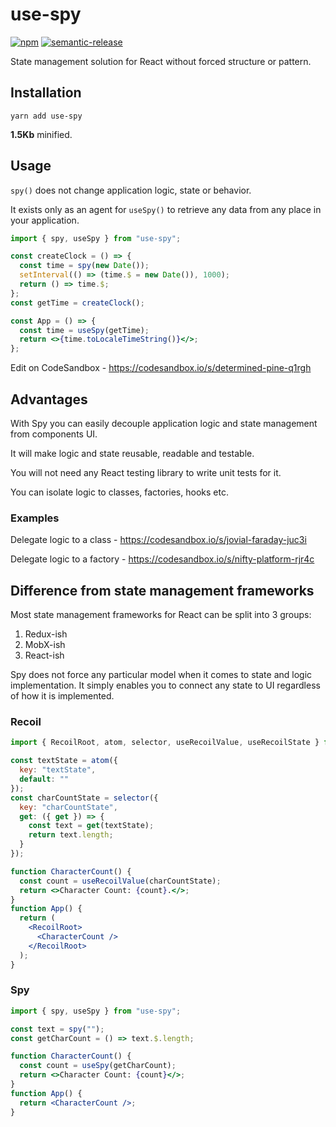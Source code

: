 # use-spy

[![npm](https://img.shields.io/npm/v/use-spy/latest.svg)](https://www.npmjs.com/package/use-spy)
[![semantic-release](https://img.shields.io/badge/%20%20%F0%9F%93%A6%F0%9F%9A%80-semantic--release-e10079.svg)](https://github.com/semantic-release/semantic-release)

State management solution for React without forced structure or pattern.

## Installation

```
yarn add use-spy
```

<b>1.5Kb</b> minified.

## Usage

`spy()` does not change application logic, state or behavior.

It exists only as an agent for `useSpy()` to retrieve any data from any place in your application.

```jsx
import { spy, useSpy } from "use-spy";

const createClock = () => {
  const time = spy(new Date());
  setInterval(() => (time.$ = new Date()), 1000);
  return () => time.$;
};
const getTime = createClock();

const App = () => {
  const time = useSpy(getTime);
  return <>{time.toLocaleTimeString()}</>;
};
```

Edit on CodeSandbox - https://codesandbox.io/s/determined-pine-q1rgh

## Advantages

With Spy you can easily decouple application logic and state management from components UI.

It will make logic and state reusable, readable and testable.

You will not need any React testing library to write unit tests for it.

You can isolate logic to classes, factories, hooks etc.

### Examples

Delegate logic to a class - https://codesandbox.io/s/jovial-faraday-juc3i

Delegate logic to a factory - https://codesandbox.io/s/nifty-platform-rjr4c

## Difference from state management frameworks

Most state management frameworks for React can be split into 3 groups:
  1. Redux-ish
  2. MobX-ish
  3. React-ish

Spy does not force any particular model when it comes to state and logic implementation. It simply enables you to connect any state to UI regardless of how it is implemented.

### Recoil

```jsx
import { RecoilRoot, atom, selector, useRecoilValue, useRecoilState } from "recoil";

const textState = atom({
  key: "textState",
  default: ""
});
const charCountState = selector({
  key: "charCountState",
  get: ({ get }) => {
    const text = get(textState);
    return text.length;
  }
});

function CharacterCount() {
  const count = useRecoilValue(charCountState);
  return <>Character Count: {count}.</>;
}
function App() {
  return (
    <RecoilRoot>
      <CharacterCount />
    </RecoilRoot>
  );
}
```

### Spy

```jsx
import { spy, useSpy } from "use-spy";

const text = spy("");
const getCharCount = () => text.$.length;

function CharacterCount() {
  const count = useSpy(getCharCount);
  return <>Character Count: {count}</>;
}
function App() {
  return <CharacterCount />;
}
```
